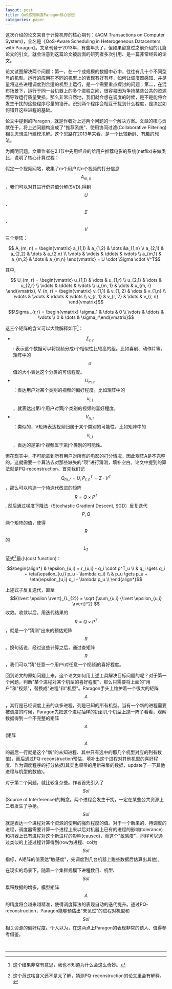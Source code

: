 ```yaml
---
layout: post
title: QoS感知调度Paragon核心思想
categories: paper
---
```


这次介绍的论文来自于计算机界的核心期刊：《ACM Transactions on Computer System》，全名是《QoS-Aware Scheduling in Heterogeneous Datacenters with Paragon》。文章刊登于2013年，有些年头了，但如果留意过之前介绍的几篇论文的引文，就会注意到这篇论文被后面的研究者多次引用、是一篇非常经典的论文。

论文试图解决两个问题：第一，在一个成规模的数据中心中，往往有几十个不同型号的机型。运行的应用在不同的机型上的表现有好有坏，如何让调度器感知、并尽量将这些进程调度到合适的机型上运行，是一个需要重点探讨的问题；第二，在混布场景下，运行于同一台机器上的多个进程之间，很容易因为争抢某些公共的资源而导致运行质量受损。那么非常自然地，我们就会想在调度的时候，是不是能将会发生干扰的这些程序尽量的错开。识别两个程序会相互干扰到什么程度，是决定如何错开这些进程的基础。

论文中提到的Paragon，就是作者对上述两个问题的一个解决方案。文章的核心贡献在于，将上述问题构造成了"推荐系统"、使用协同过滤(Collaborative Filtering)相关思想进行建模求解。这个思路在2013年来看，是一个比较新鲜、有趣的想法。

为阐明问题，文章作者在2.1节中先用经典的给用户推荐电影的系统(netflix)来做类比，说明了核心计算过程：

假定一个视频网站，收集了m个用户对n个视频的打分信息$$A_{m,n}$$，我们可以对其进行奇异值分解(SVD),得到$$U$$、$$\Sigma$$、$$V$$三个矩阵：
 
$$ A_{m, n} = \begin{vmatrix} a_{1,1} & a_{1,2} & \dots &a_{1,n} \\ a_{2,1} & a_{2,2} & \dots & a_{2,n} \\ \vdots & \vdots & \ddots & \vdots \\ a_{m,1} & a_{m,2} & \dots & a_{m,n} \end{vmatrix} = U \cdot \Sigma \cdot V^T$$ 
 
其中,

$$ U_{m, r} = \begin{vmatrix} u_{1,1} & \dots & u_{1,r} \\ u_{2,1} & \dots & u_{2,r} \\ \vdots & \ddots & \vdots \\ u_{m, 1} & \dots & u_{m, r} \end{vmatrix}, V_{n, r} = \begin{vmatrix} v_{1,1} & v_{1, 2} & \dots & v_{1,n} \\ \vdots & \vdots & \ddots & \vdots \\ v_{r, 1} & v_{r, 2} & \dots & v_{r, n} \end{vmatrix}$$

$$\Sigma _{r,r} = \begin{vmatrix} \sigma_1 & \dots & 0 \\ \vdots & \ddots & \vdots \\ 0 & \dots & \sigma_r\end{vmatrix}$$

这三个矩阵的含义可以大致解释如下[^1]：
* $$\Sigma_{r,r}$$: 表示这个数据可以将视频分成r个相似性比较高的组。比如喜剧、动作片等。矩阵中的$$\sigma$$值的大小表达这个分类的可信程度。
* $$U_{m, r}$$：表达用户对某个类别的视频的偏好程度。比如矩阵中的$$u_{i,j}$$，就表达出第i个用户对第j个类别的视频的喜好程度。
* $$V_{n,r}$$：类似的，V矩阵表达视频归属于某个类别的可能性。比如矩阵中的$$v_{i,j}$$，表达的是第i个视频属于第j个类别的可能性。

但在现实中，不可能拿到所有用户对所有的电影的打分情况，因此矩阵A是不完整的。这就需要一个算法去对那些缺失的"项"进行猜测，填补空白。论文中提到的算法就是PQ-reconstruction。首先我们记$$Q_{m,r} = U, P^T_{r,n} = \Sigma \cdot V^T$$，那么可以构造一个待迭代改进的矩阵$$R = Q \times P^T$$, 然后通过梯度下降法（Stochastic Gradient Descent, SGD）反复迭代$$P, Q$$两个矩阵的值，使得$$R$$的$$L_2$$范式[^2]最小(cost function)：

$$\begin{align*} & \epsilon_{u,i} = r_{u,i} - q_i \cdot p^T_u \\ 
                 & q_i \gets q_i + \eta(\epsilon_{u,i} p_u - \lambda q_i) \\
                 & p_u \gets p_u + \eta(\epsilon_{u,i} q_i - \lambda p_u \\
\end{align*}$$

上述式子反复迭代，直至 $${\lvert \epsilon \rvert}_{L_{2}} = \sqrt {\sum_{u,i} {\lvert \epsilon_{u,i} \rvert}^2} $$收敛。收敛以后，用迭代结果的$$R=Q \times P^T$$，就是一个"猜测"出来的预估矩阵$$R$$。换句话说，经过这些计算之后，通过查矩阵$$R$$，我们可以"猜"任意一个用户i对任意一个视频j的喜好程度。

回到论文的原始问题上来，这个论文如何用上述工具解决目标问题的呢？对于第一个问题，判断"某个进程对某个机型的喜好程度"，那么只需要将上面的"用户"和"视频"，替换成"进程"和"机型"。Paragon手头上维护着一个很大的矩阵$$A$$，其行是已经调度上去的众多进程，列是已知的所有机型。当有一个新的进程需要被调度的时候，Paragon先把这个进程抽样的扔到几个机型上跑一阵子看看，观察数据得到一个不完整的矩阵$$A$$(矩阵$$A$$的最后一行就是这个"新"的未知进程、其中只有选中的那几个机型对应的列有数值)，而后通过PQ-reconstruction预估、填补出这个进程对其他机型的喜好程度、作为调度程序的打分依据(其实也顺带的用新采集的数据，update了一下其他进程与机型的数值)。

对于第二个问题，就比较复杂些。作者首先引入了$$SoI$$(Source of Interference)的概念。两个进程会发生干扰，一定在某些公共资源上二者发生了争抢。$$SoI$$就是表达一个进程对某个资源的使用的强烈程度的值。对于一个新来的、待调度的进程，调度器需要计算一个进程上来以后对机器上已有的进程的影响(tolerance)和机器上已有进程对这个新进程的影响(caused)，而这个"敏感度"，同样可以通过类似的上述过程计算得到(row为进程、col为$$SoI$$指标，A矩阵的值表达"敏感度"，先调度到几台机器上跑些数据后估算出其他)。

在现实的场景下，随着一个集群规模下进程数目、机型、$$SoI$$累积数据的增多，模型矩阵$$A$$的精度将会越来越精准，使得调度算法的表现自动的迭代提升。通过PQ-reconstruction，Paragon能够预估出"未见过"的进程对机型和$$SoI$$相关资源的偏好程度。个人以为，在这两点上Paragon的表现非常的诱人、值得参考借鉴。

<br>

---
[^1]: 这个结果非常有意思，我也不知道为什么会这么奇妙。
[^2]: 这个范式啥含义还不是太了解，猜测PQ-reconstruction的论文里会有解释。
 
 